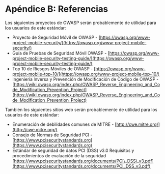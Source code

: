 # Apéndice B: Referencias

Los siguientes proyectos de OWASP serán probablemente de utilidad para los usuarios de este estándar:

- Proyecto de Seguridad Móvil de OWASP - [https://owasp.org/www-project-mobile-security/](https://owasp.org/www-project-mobile-security/)
- Guía de Pruebas de Seguridad Móvil OWASP - [https://owasp.org/www-project-mobile-security-testing-guide/](https://owasp.org/www-project-mobile-security-testing-guide/)
- Top 10 de Riesgos Móviles de OWASP - [https://owasp.org/www-project-mobile-top-10/](https://owasp.org/www-project-mobile-top-10/)
- Ingeniería Inversa y Prevención de Modificación de Código de OWASP - [https://wiki.owasp.org/index.php/OWASP_Reverse_Engineering_and_Code_Modification_Prevention_Project](https://wiki.owasp.org/index.php/OWASP_Reverse_Engineering_and_Code_Modification_Prevention_Project)

También los siguientes sitios web serán probablemente de utilidad para los usuarios de este estándar:

- Enumeración de debilidades comunes de MITRE - [http://cwe.mitre.org/](http://cwe.mitre.org/)
- Consejo de Normas de Seguridad PCI - [https://www.pcisecuritystandards.org](https://www.pcisecuritystandards.org)
- Estándar de seguridad de datos PCI (DSS) v3.0 Requisitos y procedimientos de evaluación de la seguridad [https://www.pcisecuritystandards.org/documents/PCI\_DSS\_v3.pdf](https://www.pcisecuritystandards.org/documents/PCI_DSS_v3.pdf)
